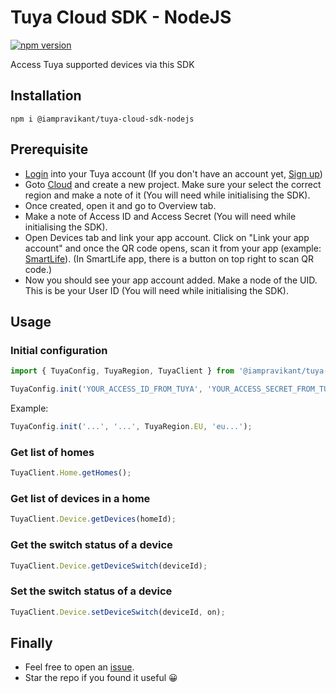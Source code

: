 # Tuya Cloud SDK - NodeJS

[![npm version](http://img.shields.io/npm/v/node-abi.svg)](https://www.npmjs.com/package/@iampravikant/tuya-cloud-sdk-nodejs)

Access Tuya supported devices via this SDK

## Installation
```
npm i @iampravikant/tuya-cloud-sdk-nodejs
```
## Prerequisite
- [Login](https://auth.tuya.com/) into your Tuya account (If you don't have an account yet, [Sign up](https://auth.tuya.com/register))
- Goto [Cloud](https://platform.tuya.com/cloud) and create a new project. Make sure your select the correct region and make a note of it (You will need while initialising the SDK).
- Once created, open it and go to Overview tab.
- Make a note of Access ID and Access Secret (You will need while initialising the SDK).
- Open Devices tab and link your app account. Click on "Link your app account" and once the QR code opens, scan it from your app (example: [SmartLife](https://play.google.com/store/apps/details?id=com.tuya.smartlife)). (In SmartLife app, there is a button on top right to scan QR code.)
- Now you should see your app account added. Make a node of the UID. This is be your User ID (You will need while initialising the SDK).

## Usage
### Initial configuration
```typescript
import { TuyaConfig, TuyaRegion, TuyaClient } from '@iampravikant/tuya-cloud-sdk-nodejs';

TuyaConfig.init('YOUR_ACCESS_ID_FROM_TUYA', 'YOUR_ACCESS_SECRET_FROM_TUYA', 'YOUR_REGION_FROM_TUYA', 'YOUR_USER_ID_FROM_TUYA');
```
Example: 
```typescript
TuyaConfig.init('...', '...', TuyaRegion.EU, 'eu...');
```

### Get list of homes
```typescript
TuyaClient.Home.getHomes();
```

### Get list of devices in a home
```typescript
TuyaClient.Device.getDevices(homeId);
```

### Get the switch status of a device
```typescript
TuyaClient.Device.getDeviceSwitch(deviceId);
```

### Set the switch status of a device
```typescript
TuyaClient.Device.setDeviceSwitch(deviceId, on);
```

## Finally
- Feel free to open an [issue](https://github.com/iampravikant/tuya-cloud-sdk-nodejs/issues).
- Star the repo if you found it useful 😀
